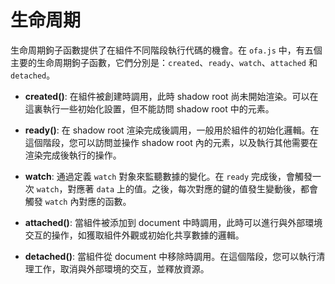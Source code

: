 <template is="exm-article">
<a href="../../publics/examples/life-cycle/demo.html" preview></a>
<a href="../../publics/examples/life-cycle/test-demo.html" main></a>
</template>

# 生命周期

生命周期鉤子函數提供了在組件不同階段執行代碼的機會。在 `ofa.js` 中，有五個主要的生命周期鉤子函數，它們分別是：`created`、`ready`、`watch`、`attached` 和 `detached`。

- **created()**: 在組件被創建時調用，此時 shadow root 尚未開始渲染。可以在這裏執行一些初始化設置，但不能訪問 shadow root 中的元素。
  
- **ready()**: 在 shadow root 渲染完成後調用，一般用於組件的初始化邏輯。在這個階段，您可以訪問並操作 shadow root 內的元素，以及執行其他需要在渲染完成後執行的操作。

- **watch**: 通過定義 `watch` 對象來監聽數據的變化。在 `ready` 完成後，會觸發一次 `watch`，對應著 `data` 上的值。之後，每次對應的鍵的值發生變動後，都會觸發 `watch` 內對應的函數。

- **attached()**: 當組件被添加到 document 中時調用，此時可以進行與外部環境交互的操作，如獲取組件外觀或初始化共享數據的邏輯。

- **detached()**: 當組件從 document 中移除時調用。在這個階段，您可以執行清理工作，取消與外部環境的交互，並釋放資源。


